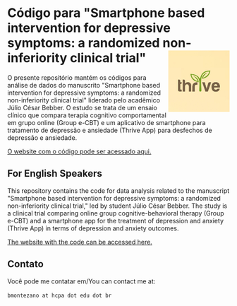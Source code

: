 # Código para "Smartphone based intervention for depressive symptoms: a randomized non-inferiority clinical trial" <a href='https://github.com/brunomontezano/thrive/'><img src='assets/thrive_logo.jpg' align="right" height="139" /></a>


O presente repositório mantém os códigos para análise de dados do manuscrito
"Smartphone based intervention for depressive symptoms: a randomized
non-inferiority clinical trial" liderado pelo acadêmico Júlio César Bebber. O
estudo se trata de um ensaio clínico que compara terapia cognitivo
comportamental em grupo online (Group e-CBT) e um aplicativo de smartphone para
tratamento de depressão e ansiedade (Thrive App) para desfechos de depressão e
ansiedade.

[O website com o código pode ser acessado aqui.](https://brunomontezano.com.br/thrive/)

## For English Speakers

This repository contains the code for data analysis related to the manuscript
"Smartphone based intervention for depressive symptoms: a randomized
non-inferiority clinical trial," led by student Júlio César Bebber. The study
is a clinical trial comparing online group cognitive-behavioral therapy (Group
e-CBT) and a smartphone app for the treatment of depression and anxiety
(Thrive App) in terms of depression and anxiety outcomes.

[The website with the code can be accessed here.](https://brunomontezano.com.br/thrive/)

## Contato

Você pode me contatar em/You can contact me at:

`bmontezano at hcpa dot edu dot br`
